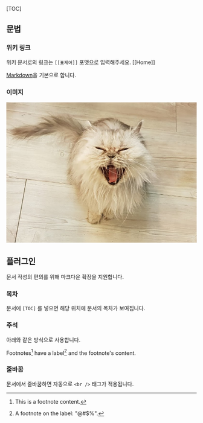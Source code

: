 [TOC]

## 문법

### 위키 링크
위키 문서로의 링크는 `[[표제어]]` 포맷으로 입력해주세요. [[Home]]

[Markdown](https://daringfireball.net/projects/markdown/syntax)을 기본으로 합니다.

### 이미지
![이미지](image.png)


## 플러그인
문서 작성의 편의를 위해 마크다운 확장을 지원합니다.


### 목차
문서에 `[TOC]` 를 넣으면 해당 위치에 문서의 목차가 보여집니다.


### 주석
아래와 같은 방식으로 사용합니다.

Footnotes[^1] have a label[^@#$%] and the footnote's content.

[^1]: This is a footnote content.
[^@#$%]: A footnote on the label: "@#$%".


### 줄바꿈
문서에서 줄바꿈하면 자동으로 `<br />` 태그가 적용됩니다.

